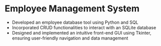# Employee Management System

- Developed an employee database tool using Python and SQL
- Incorporated CRUD functionalities to interact with an SQLite database
- Designed and implemented an intuitive front-end GUI using Tkinter, ensuring user-friendly navigation and data management
